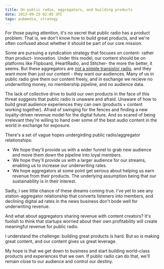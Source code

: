 ```yaml
---
title: On public radio, aggregators, and building products
date: 2013-09-25 02:05 UTC
tags: pubmedia, strategy
---
```


For those paying attention, it's no secret that public radio has a product problem. That is, we don't know how to build great products, and we're often confused about whether it should be part of our core mission.

Some are pursuing a syndication strategy that focuses on content- rather than product- innovation. Under this model, our content should be on platforms like Flipboard, iHeartRadio, and Stitcher- the more the better, it seems. But these aggregators are [not a simple transistor radio](http://mashable.com/2013/09/03/scott-pham-guest-post/), and they want more than just our content - they want our audiences. Many of us in public radio give them our content freely, and in exchange we recieve no underwriting money, no membership pipeline, and no audience data.

The lack of collective drive to build our own products in the face of this threat suggests that public radio is unaware and afraid. Unaware of how to build great audience experiences they can own (products + content working together). Afraid of swinging for the fences and finding a new loyalty-driven revenue model for the digital future. And so scared of being irrelevant they're willing to hand over some of the best audio content in the world in exchange for exposure.

There's a set of vague hopes undergirding public radio/aggregator relationships:

* We hope they'll provide us with a wider funnel to grab new audience and move them down the pipeline into loyal members.
* We hope they'll provide us with a larger audience for our streams, enabling us to increase our underwriting rates.
* We hope aggregators at some point get serious about helping us earn revenue from their products. The underlying assumption being that our sustainability is in their interest.

Sadly, I see little chance of these dreams coming true. I've yet to see any station-aggregator relationship that converts listeners into members, and declining digital ad rates in the news business don't bode well for underwriting revenue.

And what about aggregators sharing revenue with content creators? It's foolish to think that startups worried about their own profitability will create meaningful revenue for public radio.

I understand the challenge: building great products is hard. But so is making great content, and our content gives us great leverage.

My hope is that we get down to business and start building world-class products and experiences that we own. If public radio can do that, we'll remain close to our audience and control our destiny.
